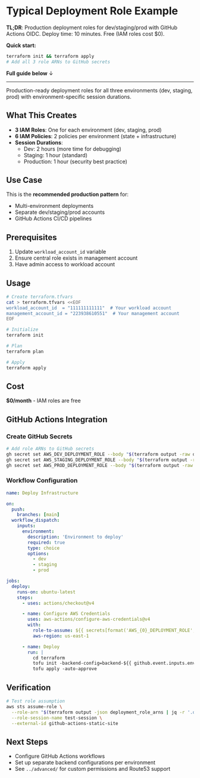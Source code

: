 # Typical Deployment Role Example

**TL;DR**: Production deployment roles for dev/staging/prod with GitHub Actions OIDC. Deploy time: 10 minutes. Free (IAM roles cost $0).

**Quick start:**
```bash
terraform init && terraform apply
# Add all 3 role ARNs to GitHub secrets
```

**Full guide below** ↓

---

Production-ready deployment roles for all three environments (dev, staging, prod) with environment-specific session durations.

## What This Creates

- **3 IAM Roles**: One for each environment (dev, staging, prod)
- **6 IAM Policies**: 2 policies per environment (state + infrastructure)
- **Session Durations**:
  - Dev: 2 hours (more time for debugging)
  - Staging: 1 hour (standard)
  - Production: 1 hour (security best practice)

## Use Case

This is the **recommended production pattern** for:
- Multi-environment deployments
- Separate dev/staging/prod accounts
- GitHub Actions CI/CD pipelines

## Prerequisites

1. Update `workload_account_id` variable
2. Ensure central role exists in management account
3. Have admin access to workload account

## Usage

```bash
# Create terraform.tfvars
cat > terraform.tfvars <<EOF
workload_account_id  = "111111111111"  # Your workload account
management_account_id = "223938610551"  # Your management account
EOF

# Initialize
terraform init

# Plan
terraform plan

# Apply
terraform apply
```

## Cost

**$0/month** - IAM roles are free

## GitHub Actions Integration

### Create GitHub Secrets

```bash
# Add role ARNs to GitHub secrets
gh secret set AWS_DEV_DEPLOYMENT_ROLE --body "$(terraform output -raw deployment_role_arns | jq -r '.dev')"
gh secret set AWS_STAGING_DEPLOYMENT_ROLE --body "$(terraform output -raw deployment_role_arns | jq -r '.staging')"
gh secret set AWS_PROD_DEPLOYMENT_ROLE --body "$(terraform output -raw deployment_role_arns | jq -r '.prod')"
```

### Workflow Configuration

```yaml
name: Deploy Infrastructure

on:
  push:
    branches: [main]
  workflow_dispatch:
    inputs:
      environment:
        description: 'Environment to deploy'
        required: true
        type: choice
        options:
          - dev
          - staging
          - prod

jobs:
  deploy:
    runs-on: ubuntu-latest
    steps:
      - uses: actions/checkout@v4

      - name: Configure AWS Credentials
        uses: aws-actions/configure-aws-credentials@v4
        with:
          role-to-assume: ${{ secrets[format('AWS_{0}_DEPLOYMENT_ROLE', github.event.inputs.environment)] }}
          aws-region: us-east-1

      - name: Deploy
        run: |
          cd terraform
          tofu init -backend-config=backend-${{ github.event.inputs.environment }}.hcl
          tofu apply -auto-approve
```

## Verification

```bash
# Test role assumption
aws sts assume-role \
  --role-arn "$(terraform output -json deployment_role_arns | jq -r '.dev')" \
  --role-session-name test-session \
  --external-id github-actions-static-site
```

## Next Steps

- Configure GitHub Actions workflows
- Set up separate backend configurations per environment
- See `../advanced/` for custom permissions and Route53 support
